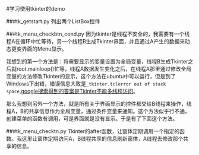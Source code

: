 #学习使用tkinter的demo

###tk_getstart.py
列出两个ListBox控件

###tk_menu_checkbtn_cond.py
因为tkinter是线程不安全的，我需要有一个线程A在循环中忙等待，另一个线程B生成Tkinter界面，并且通过A产生的数据来动态更变界面的Menu显示。 

我想到的第一个方法是：将需要显示的变量设置为全局变量，线程B生成Tkinter之后就root.mainloop()忙等，线程A数据发生变化之后，在线程A那里通过修改全局变量的方法修改Tkinter的显示，这个方法在ubuntu中可以运行，但是到了Windows下出错，错误信息大致是`_tkinter.tclerror out of stack space`,[google搜索得到的答案是Tkinter不能多线程访问](http://stackoverflow.com/questions/22541693/tkinter-and-thread-out-of-stack-space-infinite-loop)。

那么我想到另外一个方法，就是所有关于界面显示的控件都交给B线程来操作，线程A，B的共享信息作为全局变量，通过条件变量来通知。这个方法似乎行不通，创建菜单的函数有调用，可是界面就是没有显示。于是有了下面这个方法。

###tk_menu_checktn.py
Tkinter的after函数，让窗体定期调用一个指定的函数。我这里让窗体定期访问A，B线程共享的信息刷新窗体，A线程去修改那个共享的信息。